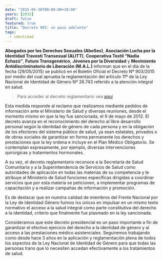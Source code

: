 ```yaml
---
date: "2015-05-30T00:00:00+10:00"
years: [2015]
draft: false
featured: true
title: "Decreto 903: un paso adelante"
tags:
  - identidad
---
```


**Abogadxs por los Derechos Sexuales (AboSex)**, **Asociación Lucha por la Identidad Travesti Transexual (ALITT)**, **Cooperativa Textil “Nadia Echazú”**, **Futuro Transgenérico**, **Jóvenes por la Diversidad** y **Movimiento Antidiscriminatorio de Liberación (M.A.L.)** informan que en el día de la fecha (29/05/2015) se publicó en el Boletín Oficial el Decreto Nº 903/2015 por medio del cual aprueba la reglamentación del artículo 11º de la Ley Nacional de Identidad de Género Nº 26.743 referido a la atención integral en salud.

> Para acceder al decreto reglamentario vea [aquí]("http://servicios.infoleg.gob.ar/infolegInternet/anexos/245000-249999/247367/norma.htm")

Esta medida responde al reclamo que realizamos mediante pedidos de información ante el Ministerio de Salud y diversas reuniones, desde el momento mismo en que la ley fue sancionada, el 9 de mayo de 2012. El decreto avanza en el reconocimiento del derecho al libre desarrollo personal según la identidad de género de cada persona y en la obligación de los efectores del sistema público de salud, ya sean estatales, privados o de obras sociales de garantizar en forma permanente los derechos y prestaciones que la ley ordena e incluye en el Plan Médico Obligatorio. Se contemplan expresamente, por ejemplo, diversas intervenciones quirúrgicas y tratamientos hormonales.

A su vez, el decreto reglamentario reconoce a la Secretaría de Salud Comunitaria y a la Superintendencia de Servicios de Salud como autoridades de aplicación en todas las materias de su competencia y le atribuye al Ministerio de Salud funciones específicas dirigidas a coordinar servicios que por esta materia se peticionen, a implementar programas de capacitación y a realizar campañas de información y promoción.

Es de destacar que en nuestra calidad de miembros del Frente Nacional por la Ley de Identidad Género fuimos lxs únicxs en impulsar en un mismo texto normativo el acceso a la salud integral como parte constitutiva del derecho a la identidad, criterio que finalmente fue plasmado en la ley sancionada.

Consideramos que este decreto presidencial es un paso importante a fin de garantizar el efectivo ejercicio del derecho a la identidad de género y al acceso a las prestaciones médico asistenciales. Seguiremos trabajando como desde hace 3 años en la aplicación y reglamentación plena de todos los aspectos de la Ley Nacional de Identidad de Género para que todas las personas trans que lo necesiten accedan efectivamente a los tratamientos de salud.

